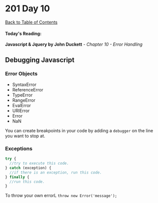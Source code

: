 # 201 Day 10
[Back to Table of Contents](../reading|notes.md)<br/>

#### Today's Reading:<br/>
**Javascript & Jquery by John Duckett** - *Chapter 10 - Error Handling*

## Debugging Javascript

### Error Objects
- SyntaxError
- ReferenceError
- TypeError
- RangeError
- EvalError
- URIError
- Error
- NaN

You can create breakpoints in your code by adding a `debugger` on the line you want to stop at.

### Exceptions

```javascript
try {
  //try to execute this code.
} catch (exception) {
  //if there is an exception, run this code.
} finally {
  //run this code.
}
```

To throw your own errorL `throw new Error('message');`